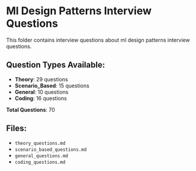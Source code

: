 # Ml Design Patterns Interview Questions

This folder contains interview questions about ml design patterns interview questions.

## Question Types Available:

- **Theory**: 29 questions
- **Scenario_Based**: 15 questions
- **General**: 10 questions
- **Coding**: 16 questions

**Total Questions**: 70

## Files:

- `theory_questions.md`
- `scenario_based_questions.md`
- `general_questions.md`
- `coding_questions.md`
